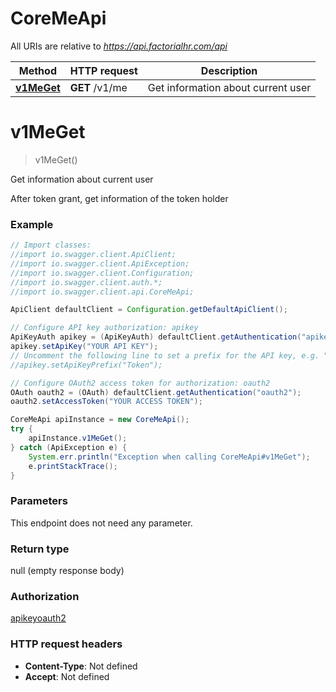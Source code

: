 # CoreMeApi

All URIs are relative to *https://api.factorialhr.com/api*

Method | HTTP request | Description
------------- | ------------- | -------------
[**v1MeGet**](CoreMeApi.md#v1MeGet) | **GET** /v1/me | Get information about current user

<a name="v1MeGet"></a>
# **v1MeGet**
> v1MeGet()

Get information about current user

After token grant, get information of the token holder

### Example
```java
// Import classes:
//import io.swagger.client.ApiClient;
//import io.swagger.client.ApiException;
//import io.swagger.client.Configuration;
//import io.swagger.client.auth.*;
//import io.swagger.client.api.CoreMeApi;

ApiClient defaultClient = Configuration.getDefaultApiClient();

// Configure API key authorization: apikey
ApiKeyAuth apikey = (ApiKeyAuth) defaultClient.getAuthentication("apikey");
apikey.setApiKey("YOUR API KEY");
// Uncomment the following line to set a prefix for the API key, e.g. "Token" (defaults to null)
//apikey.setApiKeyPrefix("Token");

// Configure OAuth2 access token for authorization: oauth2
OAuth oauth2 = (OAuth) defaultClient.getAuthentication("oauth2");
oauth2.setAccessToken("YOUR ACCESS TOKEN");

CoreMeApi apiInstance = new CoreMeApi();
try {
    apiInstance.v1MeGet();
} catch (ApiException e) {
    System.err.println("Exception when calling CoreMeApi#v1MeGet");
    e.printStackTrace();
}
```

### Parameters
This endpoint does not need any parameter.

### Return type

null (empty response body)

### Authorization

[apikey](../README.md#apikey)[oauth2](../README.md#oauth2)

### HTTP request headers

 - **Content-Type**: Not defined
 - **Accept**: Not defined

